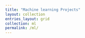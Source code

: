 ```yaml
---
title: "Machine learning Projects"
layout: collection
entries_layout: grid
collection: ml
permalink: /ml/
---
```

